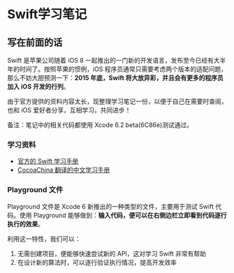 # Swift学习笔记

## 写在前面的话

Swift 是苹果公司随着 iOS 8 一起推出的一门新的开发语言，发布至今已经有大半年的时间了。按照苹果的惯例，iOS 程序员通常只需要考虑两个版本的适配问题，那么不妨大胆预测一下：**2015 年底，Swift 将大放异彩，并且会有更多的程序员加入 iOS 开发的行列**。

由于官方提供的资料内容太长，现整理学习笔记一份，以便于自己在需要时查阅，也和 iOS 爱好者分享，互相学习，共同进步！

备注：笔记中的相关代码都使用 Xcode 6.2 beta(6C86e)测试通过。

### 学习资料

* [官方的 Swift 学习手册](https://itunes.apple.com/us/book/swift-programming-language/id881256329?mt=11&uo=8&at=11ld4k&uo=8&at=11ld4k&uo=8&at=11ld4k)
* [CocoaChina 翻译的中文学习手册](https://github.com/CocoaChina-editors/Welcome-to-Swift)

### Playground 文件

Playground 文件是 Xcode 6 新推出的一种类型的文件，主要用于测试 Swift 代码。使用 Playground 能够做到：**输入代码，便可以在右侧边栏立即看到代码逐行执行的效果**。

利用这一特性，我们可以：

1. 无需创建项目，便能够快速尝试新的 API，这对学习 Swift 非常有帮助
2. 在设计新的算法时，可以逐行验证执行情况，提高开发效率
